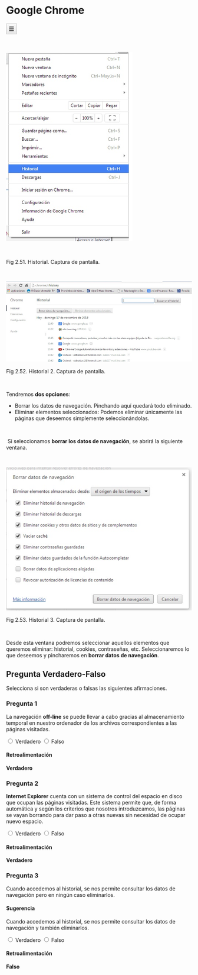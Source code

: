 
# Google Chrome


![](img/chrome1.jpg)

 


![](img/historial_chrome.jpg)

 

Fig 2.51. Historial. Captura de pantalla.

 


![](img/historial_Chrome2.jpg)

Fig 2.52. Historial 2. Captura de pantalla.

 

Tendremos **dos opciones**: 

- Borrar los datos de navegación. Pinchando aquí quedará todo eliminado.
- Eliminar elementos seleccionados: Podemos eliminar únicamente las páginas que deseemos simplemente seleccionándolas. 

 

 Si seleccionamos **borrar los datos de navegación**, se abrirá la siguiente ventana.

 


![](img/borrar_chrome.jpg)

Fig 2.53. Historial 3. Captura de pantalla.

 

Desde esta ventana podremos seleccionar aquellos elementos que queremos eliminar: historial, cookies, contraseñas, etc. Seleccionaremos lo que deseemos y pincharemos en **borrar datos de navegación**.

## Pregunta Verdadero-Falso

Selecciona si son verdaderas o falsas las siguientes afirmaciones.

### Pregunta 1

La navegación **off-line** se puede llevar a cabo gracias al almacenamiento temporal en nuestro ordenador de los archivos correspondientes a las páginas visitadas.


<label for="true0b114"><input id="true0b114" name="option0b114" onclick="$exe.getFeedback(0,2,'0b114','truefalse')" type="radio"/> Verdadero</label>
<label for="false0b114"><input id="false0b114" name="option0b114" onclick="$exe.getFeedback(1,2,'0b114','truefalse')" type="radio"/> Falso</label>


#### Retroalimentación

**Verdadero**

### Pregunta 2

**Internet Explorer** cuenta con un sistema de control del espacio en disco que ocupan las páginas visitadas. Este sistema permite que, de forma automática y según los criterios que nosotros introduzcamos, las páginas se vayan borrando para dar paso a otras nuevas sin necesidad de ocupar nuevo espacio.


<label for="true1b114"><input id="true1b114" name="option1b114" onclick="$exe.getFeedback(0,2,'1b114','truefalse')" type="radio"/> Verdadero</label>
<label for="false1b114"><input id="false1b114" name="option1b114" onclick="$exe.getFeedback(1,2,'1b114','truefalse')" type="radio"/> Falso</label>


#### Retroalimentación

**Verdadero**

### Pregunta 3

Cuando accedemos al historial, se nos permite consultar los datos de navegación pero en ningún caso eliminarlos. 

#### Sugerencia

Cuando accedemos al historial, se nos permite consultar los datos de navegación y también eliminarlos. 


<label for="true2b114"><input id="true2b114" name="option2b114" onclick="$exe.getFeedback(0,2,'2b114','truefalse')" type="radio"/> Verdadero</label>
<label for="false2b114"><input id="false2b114" name="option2b114" onclick="$exe.getFeedback(1,2,'2b114','truefalse')" type="radio"/> Falso</label>


#### Retroalimentación

**Falso**

